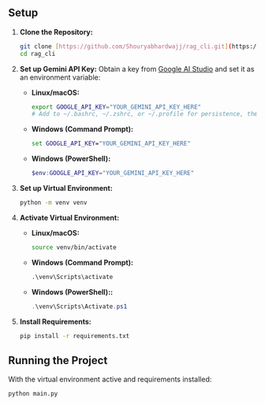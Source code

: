 ## Setup

1.  **Clone the Repository:**
    ```bash
    git clone [https://github.com/Shouryabhardwajj/rag_cli.git](https://github.com/Shouryabhardwajj/rag_cli.git)
    cd rag_cli
    ```

2.  **Set up Gemini API Key:**
    Obtain a key from [Google AI Studio](https://aistudio.google.com/) and set it as an environment variable:

    * **Linux/macOS:**
        ```bash
        export GOOGLE_API_KEY="YOUR_GEMINI_API_KEY_HERE"
        # Add to ~/.bashrc, ~/.zshrc, or ~/.profile for persistence, then source the file.
        ```
    * **Windows (Command Prompt):**
        ```cmd
        set GOOGLE_API_KEY="YOUR_GEMINI_API_KEY_HERE"
        ```
    * **Windows (PowerShell):**
        ```powershell
        $env:GOOGLE_API_KEY="YOUR_GEMINI_API_KEY_HERE"
        ```

3.  **Set up Virtual Environment:**
    ```bash
    python -m venv venv
    ```

4.  **Activate Virtual Environment:**
    * **Linux/macOS:**
        ```bash
        source venv/bin/activate
        ```
    * **Windows (Command Prompt):**
        ```cmd
        .\venv\Scripts\activate
        ```
    * **Windows (PowerShell)::**
        ```powershell
        .\venv\Scripts\Activate.ps1
        ```

5.  **Install Requirements:**
    ```bash
    pip install -r requirements.txt
    ```

## Running the Project

With the virtual environment active and requirements installed:

```bash
python main.py 
